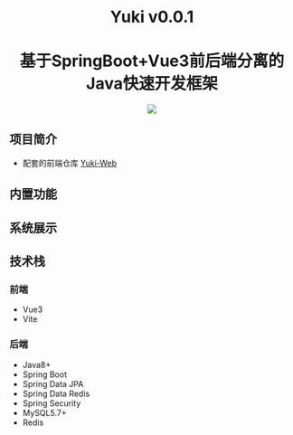 <h1 align="center" style="margin: 30px 0 30px; font-weight: bold;">Yuki v0.0.1</h1>
<h1 align="center">基于SpringBoot+Vue3前后端分离的Java快速开发框架</h1>
<p align="center">
	<a href="https://github.com/weizhiwen/Yuki/blob/main/LICENSE"><img src="https://img.shields.io/github/license/weizhiwen/yuki"></a>
</p>

## 项目简介

- 配套的前端仓库 [Yuki-Web](https://github.com/weizhiwen/Yuki-Web)


## 内置功能


## 系统展示


## 技术栈

### 前端
- Vue3
- Vite
### 后端
- Java8+
- Spring Boot
- Spring Data JPA
- Spring Data Redis
- Spring Security
- MySQL5.7+
- Redis
